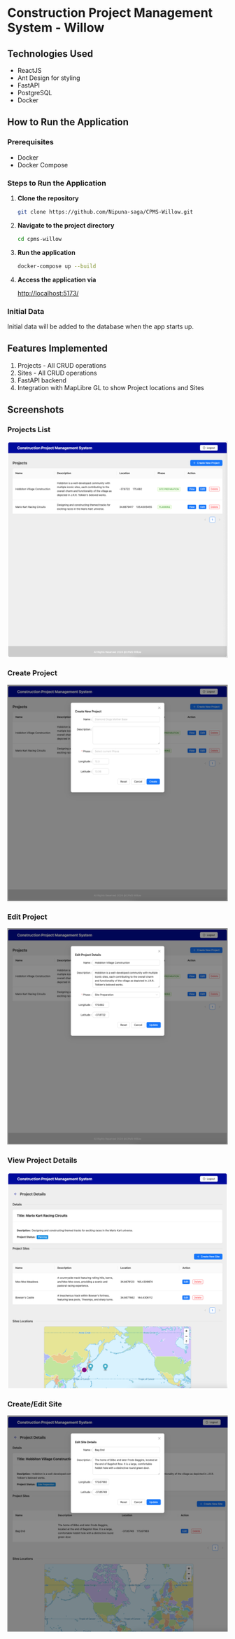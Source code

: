 # Construction Project Management System - Willow

## Technologies Used

- ReactJS
- Ant Design for styling
- FastAPI
- PostgreSQL
- Docker

## How to Run the Application

### Prerequisites

- Docker
- Docker Compose

### Steps to Run the Application

1. **Clone the repository**

   ```bash
   git clone https://github.com/Nipuna-saga/CPMS-Willow.git
   ```

2. **Navigate to the project directory**

   ```bash
   cd cpms-willow
   ```

3. **Run the application**

   ```bash
   docker-compose up --build
   ```

4. **Access the application via**

   [http://localhost:5173/](http://localhost:5173/)

### Initial Data

Initial data will be added to the database when the app starts up.

## Features Implemented

1. Projects - All CRUD operations
2. Sites - All CRUD operations
3. FastAPI backend
4. Integration with MapLibre GL to show Project locations and Sites

## Screenshots

### Projects List 
![text](/readme-resources/projects%20list.png)

### Create Project 
![text](/readme-resources/create%20project.png)


### Edit Project 
![text](/readme-resources/edit%20project.png)

### View Project Details 
![text](/readme-resources/project%20view%20page.png)

### Create/Edit Site 
![text](/readme-resources/create%20site.png)